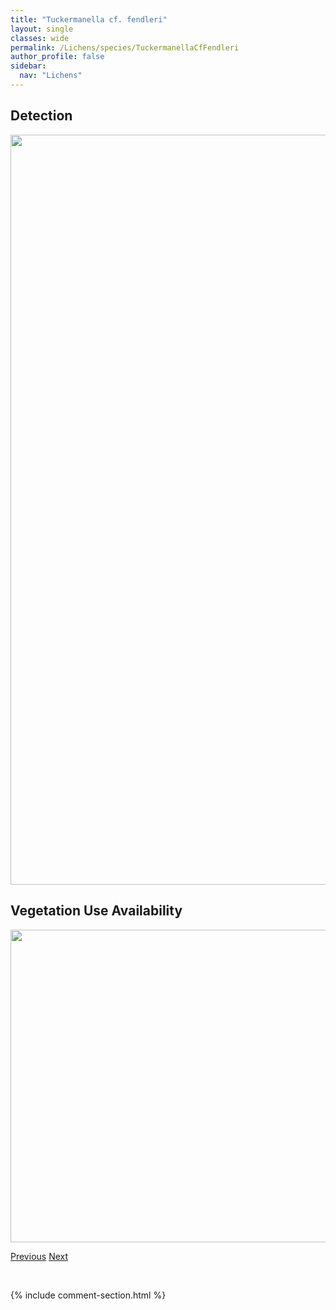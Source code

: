 ```yaml
---
title: "Tuckermanella cf. fendleri"
layout: single
classes: wide
permalink: /Lichens/species/TuckermanellaCfFendleri
author_profile: false
sidebar:
  nav: "Lichens"
---
```


<h2>Detection</h2>

<a href="https://drive.google.com/uc?export=view&id=1JAZxhC0w8TQY29U9rMyngxSHTUPIsdf1">
<img src="https://drive.google.com/uc?export=view&id=1JAZxhC0w8TQY29U9rMyngxSHTUPIsdf1" height = "1200" width = "800">
</a>


<h2>Vegetation Use Availability</h2>

<a href="https://drive.google.com/uc?export=view&id=1ZUo60fR-vhlMrDCxLV8E0xl4jGxSKzWU">
<img src="https://drive.google.com/uc?export=view&id=1ZUo60fR-vhlMrDCxLV8E0xl4jGxSKzWU" height = "500" width = "1000">
</a>


<a href="/DevelopmentWebsite/Lichens/species/ToniniaSpp" class="pagination--pager" title="Toninia spp.">Previous</a> <a href="/DevelopmentWebsite/Lichens/species/TuckermannopsisAmericana" class="pagination--pager" title="Tuckermannopsis americana">Next</a>

<p>&nbsp;</p>

{% include comment-section.html %}

